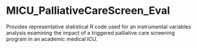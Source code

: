 # MICU_PalliativeCareScreen_Eval

Provides representative statistical R code used for an instrumental variables analysis examining the impact of a triggered palliative care screening program in an academic medical ICU.
